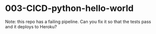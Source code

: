 # 003-CICD-python-hello-world

Note: this repo has a failing pipeline. Can you fix it so that the tests pass and it deploys to Heroku?
